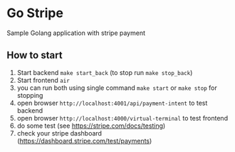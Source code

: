 # Go Stripe

Sample Golang application with stripe payment

## How to start

1. Start backend `make start_back` (to stop run `make stop_back`) 
2. Start frontend `air`
3. you can run both using single command `make start` or `make stop` for stopping
4. open browser `http://localhost:4001/api/payment-intent` to test backend
5. open browser `http://localhost:4000/virtual-terminal` to test frontend
6. do some test (see https://stripe.com/docs/testing)
7. check your stripe dashboard (https://dashboard.stripe.com/test/payments)

